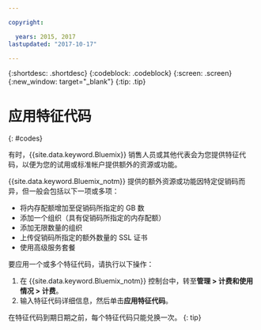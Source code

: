 ```yaml
---

copyright:

  years: 2015, 2017
lastupdated: "2017-10-17"

---
```


{:shortdesc: .shortdesc}
{:codeblock: .codeblock}
{:screen: .screen}
{:new_window: target="_blank"}
{:tip: .tip}

# 应用特征代码
{: #codes}

有时，{{site.data.keyword.Bluemix}} 销售人员或其他代表会为您提供特征代码，以便为您的试用或标准帐户提供额外的资源或功能。

{{site.data.keyword.Bluemix_notm}} 提供的额外资源或功能因特定促销码而异，但一般会包括以下一项或多项：

  * 将内存配额增加至促销码所指定的 GB 数
  * 添加一个组织（具有促销码所指定的内存配额）
  * 添加无限数量的组织
  * 上传促销码所指定的额外数量的 SSL 证书
  * 使用高级服务套餐

要应用一个或多个特征代码，请执行以下操作：
1. 在 {{site.data.keyword.Bluemix_notm}} 控制台中，转至**管理 > 计费和使用情况 > 计费**。
2. 输入特征代码详细信息，然后单击**应用特征代码**。

在特征代码到期日期之前，每个特征代码只能兑换一次。
{: tip}
